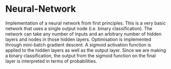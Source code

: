 # Neural-Network

Implementation of a neural network from first principles. This is a very basic network that uses a single output node (i.e. binary classification). The network can take any number of inputs and an arbitrary number of hidden layers and nodes in those hidden layers. Optimisation is implemented through mini-batch gradient descent. A sigmoid activation function is applied to the hidden layers as well as the output layer. Since we are making a binary classification, the output from the sigmoid function on the final layer is interpreted in terms of probabilities.
